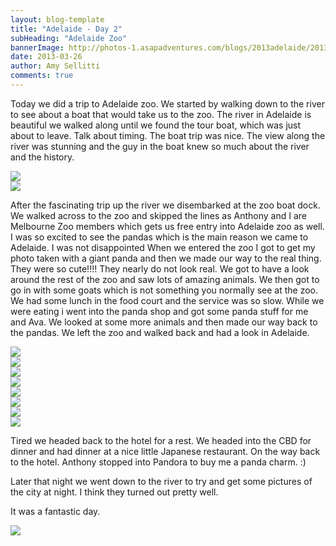 ```yaml
---
layout: blog-template
title: "Adelaide - Day 2"
subHeading: "Adelaide Zoo"
bannerImage: http://photos-1.asapadventures.com/blogs/2013adelaide/2013-03-26/5.1367186770.1-more-panda.jpg_compressed.JPEG
date: 2013-03-26
author: Amy Sellitti
comments: true
---
```


Today we did a trip to Adelaide zoo. We started by walking down to the river to see about a boat that would take us to the zoo. The river in Adelaide is beautiful we walked along until we found the tour boat, which was just about to leave. Talk about timing. The boat trip was nice. The view along the river was stunning and the guy in the boat knew so much about the river and the history.

<div class="center-image"><img src="http://photos-1.asapadventures.com/blogs/2013adelaide/2013-03-26/5.1367186770.the-river.jpg_compressed.JPEG" /></div>
<div class="center-image"><img src="http://photos-1.asapadventures.com/blogs/2013adelaide/2013-03-26/5.1367186770.2-on-a-cruise.jpg_compressed.JPEG" /></div>

After the fascinating trip up the river we disembarked at the zoo boat dock. We walked across to the zoo and skipped the lines as Anthony and I are Melbourne Zoo members which gets us free entry into Adelaide zoo as well. I was so excited to see the pandas which is the main reason we came to Adelaide. I was not disappointed When we entered the zoo I got to get my photo taken with a giant panda and then we made our way to the real thing. They were so cute!!!! They nearly do not look real. We got to have a look around the rest of the zoo and saw lots of amazing animals. We then got to go in with some goats which is not something you normally see at the zoo. We had some lunch in the food court and the service was so slow. While we were eating i went into the panda shop and got some panda stuff for me and Ava. We looked at some more animals and then made our way back to the pandas. We left the zoo and walked back and had a look in Adelaide.

<div class="center-image"><img src="http://photos-1.asapadventures.com/blogs/2013adelaide/2013-03-26/5.1367186770.3-panda-edited.jpg_compressed.JPEG" /></div>
<div class="center-image"><img src="http://photos-1.asapadventures.com/blogs/2013adelaide/2013-03-26/5.1367186770.me-and-a-panda.jpg_compressed.JPEG" /></div>
<div class="center-image"><img src="http://photos-1.asapadventures.com/blogs/2013adelaide/2013-03-26/5.1367186770.feeding-steve.jpg_compressed.JPEG" /></div>
<div class="center-image"><img src="http://photos-1.asapadventures.com/blogs/2013adelaide/2013-03-26/5.1367186770.dancing-bird.jpg_compressed.JPEG" /></div>
<div class="center-image"><img src="http://photos-1.asapadventures.com/blogs/2013adelaide/2013-03-26/5.1367186770.swimming-steve.jpg_compressed.JPEG" /></div>
<div class="center-image"><img src="http://photos-1.asapadventures.com/blogs/2013adelaide/2013-03-26/5.1367186770.goat-on-a-stick.jpg_compressed.JPEG" /></div>
<div class="center-image"><img src="http://photos-1.asapadventures.com/blogs/2013adelaide/2013-03-26/5.1367186770.otter.jpg_compressed.JPEG" /></div>
<div class="center-image"><img src="http://photos-1.asapadventures.com/blogs/2013adelaide/2013-03-26/5.1367186770.1-more-panda.jpg_compressed.JPEG" /></div>

Tired we headed back to the hotel for a rest. We headed into the CBD for dinner and had dinner at a nice little Japanese restaurant. On the way back to the hotel. Anthony stopped into Pandora to buy me a panda charm. :)

Later that night we went down to the river to try and get some pictures of the city at night. I think they turned out pretty well.

It was a fantastic day.

<div class="center-image"><img src="http://photos-1.asapadventures.com/blogs/2013adelaide/2013-03-26/5.1367186770.adelaide-at-night.jpg_compressed.JPEG" /></div>
